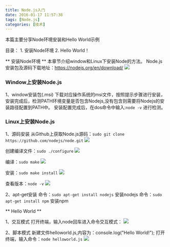 ```yaml
---
title: Node.js入门
date: 2016-01-17 11:57:38
tags: [Node.js]
categories: [技术]
---
```

本篇主要分享Node环境安装和Hello World示例
<!--more-->
目录：
	1. 安装Node环境
	2. Hello World！

** 安装Node环境 **
本章节介绍window和Linux下安装Node的方法。
Node.js安装包及源码下载地址：https://nodejs.org/en/download/
![](http://7xqlat.com1.z0.glb.clouddn.com/nodejs_install_soft_01.png)

### Window上安装Node.js
1、window安装包(.msi)
下载对应操作系统的msi文件，按照提示步骤进行安装，安装完成后，检测PATH环境变量是否包含Nodejs,没有包含则需要将Nodejs的安装路径配置到PATH中。
安装配置完成后，在dos命令中输入:`node -v` 进行检测。

### Linux上安装Node.js
1、源码安装  <!-- 需要安装Git，没有安装请先安装Git：`sudo apt-get install git` -->
从Github上获取Node.js源码：`sudo git clone https://github.com/nodejs/node.git`
![](http://7xqlat.com1.z0.glb.clouddn.com/nodejs_install_soft_02.png)

创建编译文件：`sudo ./configure`
![](http://7xqlat.com1.z0.glb.clouddn.com/nodejs_install_soft_03.png)

编译：`sudo make`
![](http://7xqlat.com1.z0.glb.clouddn.com/nodejs_install_soft_04.png)

安装：`sudo make install`
![](http://7xqlat.com1.z0.glb.clouddn.com/nodejs_install_soft_05.png)

查看版本：`node -v`
![](http://7xqlat.com1.z0.glb.clouddn.com/nodejs_install_soft_06.png)

2、apt-get安装
命令：`sudo apt-get install nodejs` 安装nodejs
命令：`sudo apt-get install npm` 安装npm

<!--
普通安装：sudo apt-get install 软件名称
修复安装：sudo apt-get -f install 软件名称
重新安装：sudo apt-get --reinstall install 软件名称

移除卸载：sudo apt-get remove 软件名称
清除卸载：sudo apt-get --purge remove 软件名称
          sudo apt-get purge 软件名称 (同时清除配置信息)

查看所有安装的包：dpkg-query -l
查看指定软件：dpkg-query -l 软件名称
-->

** Hello World **

1、交互模式
打开终端，输入node回车进入命令交互模式：
![](http://7xqlat.com1.z0.glb.clouddn.com/nodejs_install_soft_07.png)

2、脚本模式
新建文件helloworld.js,内容为：console.log("Hello World!");
打开终端，输入命令：`node helloworld.js`
![](http://7xqlat.com1.z0.glb.clouddn.com/nodejs_install_soft_08.png)
